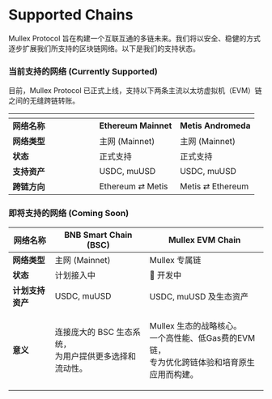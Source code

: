 # Supported Chains

Mullex Protocol 旨在构建一个互联互通的多链未来。我们将以安全、稳健的方式逐步扩展我们所支持的区块链网络。以下是我们的支持状态。



### **当前支持的网络  (Currently Supported)**

目前，Mullex Protocol 已正式上线，支持以下两条主流以太坊虚拟机（EVM）链之间的无缝跨链转账。

<table data-header-hidden><thead><tr><th width="155.42578125"></th><th></th><th></th></tr></thead><tbody><tr><td><strong>网络名称</strong></td><td><strong>Ethereum Mainnet</strong></td><td><strong>Metis Andromeda</strong></td></tr><tr><td><strong>网络类型</strong></td><td>主网 (Mainnet)</td><td>主网 (Mainnet)</td></tr><tr><td><strong>状态</strong></td><td>正式支持</td><td>正式支持</td></tr><tr><td><strong>支持资产</strong></td><td>USDC, muUSD</td><td>USDC, muUSD</td></tr><tr><td><strong>跨链方向</strong></td><td>Ethereum ⇄ Metis</td><td>Metis ⇄ Ethereum</td></tr></tbody></table>



### **即将支持的网络 (Coming Soon)**

| **网络名称**   | **BNB Smart Chain (BSC)**                | **Mullex EVM Chain**                                               |
| ---------- | ---------------------------------------- | ------------------------------------------------------------------ |
| **网络类型**   | 主网 (Mainnet)                             | Mullex 专属链                                                         |
| **状态**     | 计划接入中                                    | 🚀 开发中                                                             |
| **计划支持资产** | USDC, muUSD                              | USDC, muUSD 及生态资产                                                  |
| **意义**     | <p>连接庞大的 BSC 生态系统，<br>为用户提供更多选择和流动性。</p> | <p>Mullex 生态的战略核心。<br>一个高性能、低Gas费的EVM链，<br>专为优化跨链体验和培育原生应用而构建。</p> |

